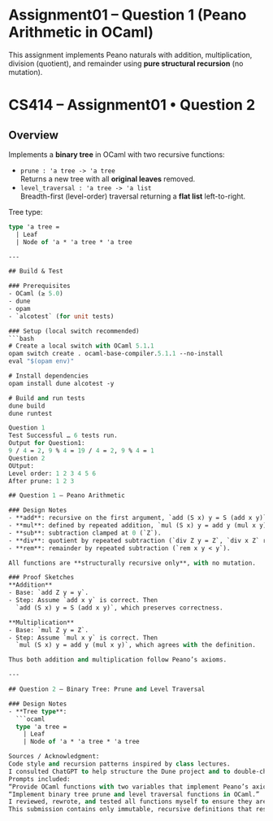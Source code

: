 # Assignment01 – Question 1 (Peano Arithmetic in OCaml)

This assignment implements Peano naturals with addition, multiplication, division (quotient), and remainder using **pure structural recursion** (no mutation).

# CS414 – Assignment01 • Question 2

## Overview
Implements a **binary tree** in OCaml with two recursive functions:

- `prune : 'a tree -> 'a tree`  
  Returns a new tree with all **original leaves** removed.
- `level_traversal : 'a tree -> 'a list`  
  Breadth-first (level-order) traversal returning a **flat list** left-to-right.

Tree type:
```ocaml
type 'a tree =
  | Leaf
  | Node of 'a * 'a tree * 'a tree

---

## Build & Test

### Prerequisites
- OCaml (≥ 5.0)
- dune
- opam
- `alcotest` (for unit tests)

### Setup (local switch recommended)
```bash
# Create a local switch with OCaml 5.1.1
opam switch create . ocaml-base-compiler.5.1.1 --no-install
eval "$(opam env)"

# Install dependencies
opam install dune alcotest -y

# Build and run tests
dune build
dune runtest

Question 1
Test Successful … 6 tests run.
Output for Question1:
9 / 4 = 2, 9 % 4 = 19 / 4 = 2, 9 % 4 = 1
Question 2
OUtput:
Level order: 1 2 3 4 5 6
After prune: 1 2 3

## Question 1 – Peano Arithmetic

### Design Notes
- **add**: recursive on the first argument, `add (S x) y = S (add x y)`.
- **mul**: defined by repeated addition, `mul (S x) y = add y (mul x y)`.
- **sub**: subtraction clamped at 0 (`Z`).
- **div**: quotient by repeated subtraction (`div Z y = Z`, `div x Z` raises).
- **rem**: remainder by repeated subtraction (`rem x y < y`).

All functions are **structurally recursive only**, with no mutation.

### Proof Sketches
**Addition**
- Base: `add Z y = y`.
- Step: Assume `add x y` is correct. Then  
  `add (S x) y = S (add x y)`, which preserves correctness.

**Multiplication**
- Base: `mul Z y = Z`.
- Step: Assume `mul x y` is correct. Then  
  `mul (S x) y = add y (mul x y)`, which agrees with the definition.

Thus both addition and multiplication follow Peano’s axioms.

---

## Question 2 – Binary Tree: Prune and Level Traversal

### Design Notes
- **Tree type**:  
  ```ocaml
  type 'a tree =
    | Leaf
    | Node of 'a * 'a tree * 'a tree

Sources / Acknowledgment:
Code style and recursion patterns inspired by class lectures.
I consulted ChatGPT to help structure the Dune project and to double-check recursive definitions for both Peano arithmetic and tree traversal.
Prompts included:
“Provide OCaml functions with two variables that implement Peano’s axioms for multiplication and division.”
“Implement binary tree prune and level traversal functions in OCaml.”
I reviewed, rewrote, and tested all functions myself to ensure they are purely structural, recursive, and consistent with lecture notes.
This submission contains only immutable, recursive definitions that respect the course’s functional programming requirements.

